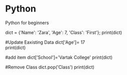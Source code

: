 # Python
Python for beginners

dict = {'Name': 'Zara', 'Age': 7, 'Class': 'First'};
print(dict)

#Update Eaxisting Data
dict['Age']= 17      
print(dict)

#add item
dict['School']='Vartak College'
print(dict)

#Remove Class
dict.pop('Class')
print(dict)
